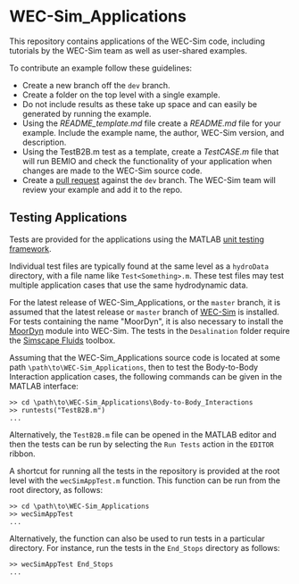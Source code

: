 # WEC-Sim_Applications

This repository contains applications of the WEC-Sim code, including tutorials by the WEC-Sim team as well as user-shared examples. 

To contribute an example follow these guidelines:
* Create a new branch off the `dev` branch.
* Create a folder on the top level with a single example. 
* Do not include results as these take up space and can easily be generated by running the example.
* Using the *README_template.md* file create a *README.md* file for your example. Include the example name, the author, WEC-Sim version, and description.
* Using the TestB2B.m test as a template, create a *TestCASE.m* file that will run BEMIO and check the functionality of your application when changes are made to the WEC-Sim source code.
* Create a [pull request][101] against the `dev` branch. The WEC-Sim team will review your example and add it to the repo.

## Testing Applications

Tests are provided for the applications using the MATLAB [unit testing 
framework][102].

Individual test files are typically found at the same level as a `hydroData`
directory, with a file name like `Test<Something>.m`. These test files may test 
multiple application cases that use the same hydrodynamic data.

For the latest release of WEC-Sim_Applications, or the `master` branch, it is 
assumed that the latest release or `master` branch of [WEC-Sim][103] is 
installed. For tests containing the name "MoorDyn", it is also necessary to 
install the [MoorDyn][104] module into WEC-Sim. The tests in the 
`Desalination` folder require the [Simscape Fluids][105] toolbox.

Assuming that the WEC-Sim_Applications source code is located at some path
`\path\to\WEC-Sim_Applications`, then to test the Body-to-Body Interaction
application cases, the following commands can be given in the MATLAB interface:

```
>> cd \path\to\WEC-Sim_Applications\Body-to-Body_Interactions
>> runtests("TestB2B.m")
...
```

Alternatively, the `TestB2B.m` file can be opened in the MATLAB editor and 
then the tests can be run by selecting the `Run Tests` action in the `EDITOR` 
ribbon.

A shortcut for running all the tests in the repository is provided at the 
root level with the `wecSimAppTest.m` function. This function can be run from 
the root directory, as follows:

```
>> cd \path\to\WEC-Sim_Applications
>> wecSimAppTest
...
```

Alternatively, the function can also be used to run tests in a particular 
directory. For instance, run the tests in the `End_Stops` directory as follows:

```
>> wecSimAppTest End_Stops
...
```

[101]: https://help.github.com/articles/using-pull-requests/
[102]: https://uk.mathworks.com/help/matlab/matlab-unit-test-framework.html
[103]: https://github.com/WEC-Sim/WEC-Sim
[104]: https://github.com/WEC-Sim/MoorDyn
[105]: https://www.mathworks.com/products/simscape-fluids.html
